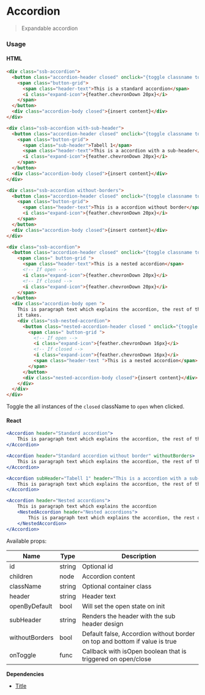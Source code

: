 # Accordion

> Expandable accordion

### Usage

#### HTML

```html
<div class="ssb-accordion">
  <button class="accordion-header closed" onclick="{toggle classname to 'open'}" tabindex="0">
    <span class="button-grid">
      <span class="header-text">This is a standard accordion</span>
      <i class="expand-icon">{feather.chevronDown 20px}</i>
    </span>
  </button>
  <div class="accordion-body closed">{insert content}</div>
</div>

<div class="ssb-accordion with-sub-header">
  <button class="accordion-header closed" onclick="{toggle classname to 'open'}" tabindex="0">
    <span class="button-grid">
      <span class="sub-header">Tabell 1</span>
      <span class="header-text">This is a accordion with a sub-header</span>
      <i class="expand-icon">{feather.chevronDown 20px}</i>
    </span>
  </button>
  <div class="accordion-body closed">{insert content}</div>
</div>

<div class="ssb-accordion without-borders">
  <button class="accordion-header closed" onclick="{toggle classname to 'open'}" tabindex="0">
    <span class="button-grid">
      <span class="header-text">This is a accordion without border</span>
      <i class="expand-icon">{feather.chevronDown 20px}</i>
    </span>
  </button>
  <div class="accordion-body closed">{insert content}</div>
</div>

<div class="ssb-accordion">
  <button class="accordion-header closed" onclick="{toggle classname to 'open'}" tabindex="0">
    <span class=" button-grid ">
      <span class="header-text">This is a nested accordion</span>
      <!-- If open -->
      <i class="expand-icon">{feather.chevronDown 20px}</i>
      <!-- If closed -->
      <i class="expand-icon">{feather.chevronDown 20px}</i>
    </span>
  </button>
  <div class="accordion-body open ">
    This is paragraph text which explains the accordion, the rest of the text is just to fill it out and show the space
    it takes.
    <div class="ssb-nested-accordion">
      <button class="nested-accordion-header closed " onclick="{toggle classname to 'open'}">
        <span class=" button-grid ">
          <!-- If open -->
          <i class="expand-icon">{feather.chevronDown 16px}</i>
          <!-- If closed -->
          <i class="expand-icon">{feather.chevronDown 16px}</i>
          <span class="header-text ">This is a nested accordion</span>
        </span>
      </button>
      <div class="nested-accordion-body closed">{insert content}</div>
    </div>
  </div>
</div>
```

Toggle the all instances of the `closed` className to `open` when clicked.

#### React

```jsx harmony
<Accordion header="Standard accordion">
    This is paragraph text which explains the accordion, the rest of the text is just to fill it out and show the space it takes.
</Accordion>

<Accordion header="Standard accordion without border" withoutBorders>
    This is paragraph text which explains the accordion, the rest of the text is just to fill it out and show the space it takes.
</Accordion>

<Accordion subHeader="Tabell 1" header="This is a accordion with a sub-header">
    This is paragraph text which explains the accordion, the rest of the text is just to fill it out and show the space it takes.
</Accordion>

<Accordion header="Nested accordions">
    This is paragraph text which explains the accordion
    <NestedAccordion header="Nested accordions">
        This is paragraph text which explains the accordion, the rest of the text is just to fill it out and show the space it takes.
    </NestedAccordion>
</Accordion>
```

Available props:

| Name           | Type   | Description                                                                |
| -------------- | ------ | -------------------------------------------------------------------------- |
| id             | string | Optional id                                                                |
| children       | node   | Accordion content                                                          |
| className      | string | Optional container class                                                   |
| header         | string | Header text                                                                |
| openByDefault  | bool   | Will set the open state on init                                            |
| subHeader      | string | Renders the header with the sub header design                              |
| withoutBorders | bool   | Default false, Accordion without border on top and bottom if value is true |
| onToggle       | func   | Callback with isOpen boolean that is triggered on open/close               |

**Dependencies**

- [Title](../Title)

